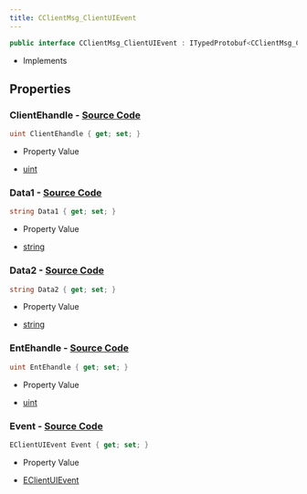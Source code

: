 ```yaml
---
title: CClientMsg_ClientUIEvent
---
```


```csharp
public interface CClientMsg_ClientUIEvent : ITypedProtobuf<CClientMsg_ClientUIEvent>, INativeHandle
```

- Implements

## Properties

### **ClientEhandle** - [Source Code](https://github.com/swiftly-solution/swiftlys2/blob/main/managed/src/SwiftlyS2.Generated/Protobufs/Interfaces/CClientMsg_ClientUIEvent.cs#L19)

```csharp
uint ClientEhandle { get; set; }
```

- Property Value

- [uint](https://learn.microsoft.com/dotnet/api/system.uint32)

### **Data1** - [Source Code](https://github.com/swiftly-solution/swiftlys2/blob/main/managed/src/SwiftlyS2.Generated/Protobufs/Interfaces/CClientMsg_ClientUIEvent.cs#L22)

```csharp
string Data1 { get; set; }
```

- Property Value

- [string](https://learn.microsoft.com/dotnet/api/system.string)

### **Data2** - [Source Code](https://github.com/swiftly-solution/swiftlys2/blob/main/managed/src/SwiftlyS2.Generated/Protobufs/Interfaces/CClientMsg_ClientUIEvent.cs#L25)

```csharp
string Data2 { get; set; }
```

- Property Value

- [string](https://learn.microsoft.com/dotnet/api/system.string)

### **EntEhandle** - [Source Code](https://github.com/swiftly-solution/swiftlys2/blob/main/managed/src/SwiftlyS2.Generated/Protobufs/Interfaces/CClientMsg_ClientUIEvent.cs#L16)

```csharp
uint EntEhandle { get; set; }
```

- Property Value

- [uint](https://learn.microsoft.com/dotnet/api/system.uint32)

### **Event** - [Source Code](https://github.com/swiftly-solution/swiftlys2/blob/main/managed/src/SwiftlyS2.Generated/Protobufs/Interfaces/CClientMsg_ClientUIEvent.cs#L13)

```csharp
EClientUIEvent Event { get; set; }
```

- Property Value

- [EClientUIEvent](/docs/api/shared/protobufdefinitions/eclientuievent)

